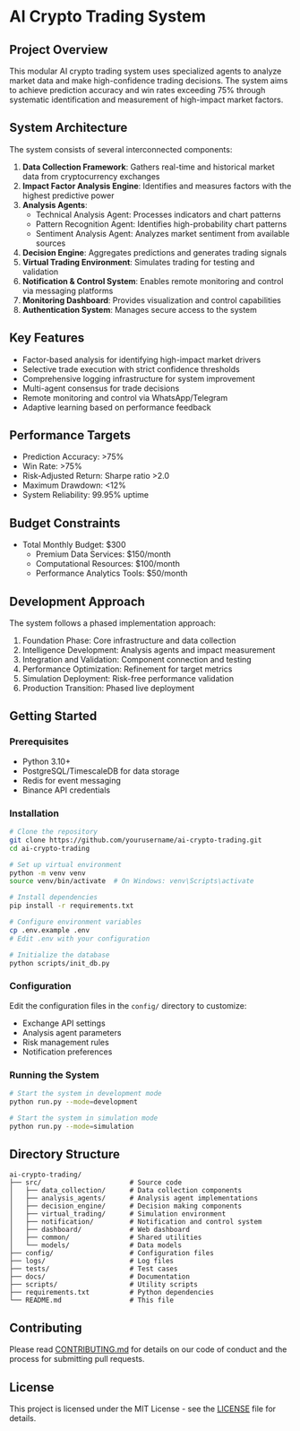 # AI Crypto Trading System

## Project Overview

This modular AI crypto trading system uses specialized agents to analyze market data and make high-confidence trading decisions. The system aims to achieve prediction accuracy and win rates exceeding 75% through systematic identification and measurement of high-impact market factors.

## System Architecture

The system consists of several interconnected components:

1. **Data Collection Framework**: Gathers real-time and historical market data from cryptocurrency exchanges
2. **Impact Factor Analysis Engine**: Identifies and measures factors with the highest predictive power
3. **Analysis Agents**:
   - Technical Analysis Agent: Processes indicators and chart patterns
   - Pattern Recognition Agent: Identifies high-probability chart patterns
   - Sentiment Analysis Agent: Analyzes market sentiment from available sources
4. **Decision Engine**: Aggregates predictions and generates trading signals
5. **Virtual Trading Environment**: Simulates trading for testing and validation
6. **Notification & Control System**: Enables remote monitoring and control via messaging platforms
7. **Monitoring Dashboard**: Provides visualization and control capabilities
8. **Authentication System**: Manages secure access to the system

## Key Features

- Factor-based analysis for identifying high-impact market drivers
- Selective trade execution with strict confidence thresholds
- Comprehensive logging infrastructure for system improvement
- Multi-agent consensus for trade decisions
- Remote monitoring and control via WhatsApp/Telegram
- Adaptive learning based on performance feedback

## Performance Targets

- Prediction Accuracy: >75%
- Win Rate: >75%
- Risk-Adjusted Return: Sharpe ratio >2.0
- Maximum Drawdown: <12%
- System Reliability: 99.95% uptime

## Budget Constraints

- Total Monthly Budget: $300
  - Premium Data Services: $150/month
  - Computational Resources: $100/month
  - Performance Analytics Tools: $50/month

## Development Approach

The system follows a phased implementation approach:
1. Foundation Phase: Core infrastructure and data collection
2. Intelligence Development: Analysis agents and impact measurement
3. Integration and Validation: Component connection and testing
4. Performance Optimization: Refinement for target metrics
5. Simulation Deployment: Risk-free performance validation
6. Production Transition: Phased live deployment

## Getting Started

### Prerequisites

- Python 3.10+
- PostgreSQL/TimescaleDB for data storage
- Redis for event messaging
- Binance API credentials

### Installation

```bash
# Clone the repository
git clone https://github.com/yourusername/ai-crypto-trading.git
cd ai-crypto-trading

# Set up virtual environment
python -m venv venv
source venv/bin/activate  # On Windows: venv\Scripts\activate

# Install dependencies
pip install -r requirements.txt

# Configure environment variables
cp .env.example .env
# Edit .env with your configuration

# Initialize the database
python scripts/init_db.py
```

### Configuration

Edit the configuration files in the `config/` directory to customize:
- Exchange API settings
- Analysis agent parameters
- Risk management rules
- Notification preferences

### Running the System

```bash
# Start the system in development mode
python run.py --mode=development

# Start the system in simulation mode
python run.py --mode=simulation
```

## Directory Structure

```
ai-crypto-trading/
├── src/                      # Source code
│   ├── data_collection/      # Data collection components
│   ├── analysis_agents/      # Analysis agent implementations
│   ├── decision_engine/      # Decision making components
│   ├── virtual_trading/      # Simulation environment
│   ├── notification/         # Notification and control system
│   ├── dashboard/            # Web dashboard
│   ├── common/               # Shared utilities
│   └── models/               # Data models
├── config/                   # Configuration files
├── logs/                     # Log files
├── tests/                    # Test cases
├── docs/                     # Documentation
├── scripts/                  # Utility scripts
├── requirements.txt          # Python dependencies
└── README.md                 # This file
```

## Contributing

Please read [CONTRIBUTING.md](CONTRIBUTING.md) for details on our code of conduct and the process for submitting pull requests.

## License

This project is licensed under the MIT License - see the [LICENSE](LICENSE) file for details.
